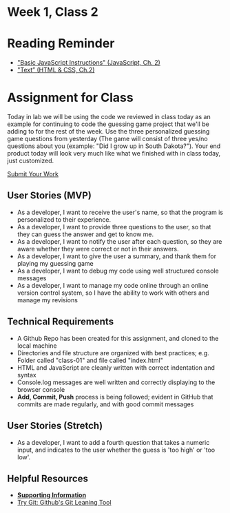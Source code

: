 # Week 1, Class 2

# Reading Reminder
* ["Basic JavaScript Instructions" (JavaScript, Ch. 2)](https://canvas.instructure.com/courses/991898/assignments/4218539)
* ["Text” (HTML & CSS, Ch.2)](https://canvas.instructure.com/courses/991898/assignments/4218569)

# Assignment for Class
Today in lab we will be using the code we reviewed in class today as an example for continuing to code the guessing game project that we'll be adding to for the rest of the week. Use the three personalized guessing game questions from yesterday (The game will consist of three yes/no questions about you (example: "Did I grow up in South Dakota?"). Your end product today will look very much like what we finished with in class today, just customized.

[Submit Your Work](https://canvas.instructure.com/courses/991898/assignments/4222832)

## User Stories (MVP)
 - As a developer, I want to receive the user's name, so that the program is personalized to their experience.
 - As a developer, I want to provide three questions to the user, so that they can guess the answer and get to know me.
 - As a developer, I want to notify the user after each question, so they are aware whether they were correct or not in their answers.
 - As a developer, I want to give the user a summary, and thank them for playing my guessing game
 - As a developer, I want to debug my code using well structured console messages
 - As a developer, I want to manage my code online through an online version control system, so I have the ability to work with others and manage my revisions

## Technical Requirements
 - A Github Repo has been created for this assignment, and cloned to the local machine
 - Directories and file structure are organized with best practices; e.g. Folder called "class-01" and file called "index.html"
 - HTML and JavaScript are cleanly written with correct indentation and syntax
 - Console.log messages are well written and correctly displaying to the browser console
 - **Add, Commit, Push** process is being followed; evident in GitHub that commits are made regularly, and with good commit messages

## User Stories (Stretch)
 - As a developer, I want to add a fourth question that takes a numeric input, and indicates to the user whether the guess is 'too high' or 'too low'.

## Helpful Resources
- [**Supporting Information**](support.md)
- [Try Git: Github's Git Leaning Tool](https://try.github.io/levels/1/challenges/1)
